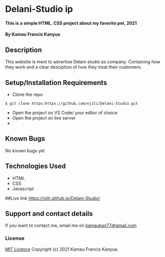 # Delani-Studio ip

#### This is a simple HTML. CSS project about my favorite pet, 2021

#### By Kamau Francis Kanyua

## Description
This website is ment to advertise Delani studio as company. Containing how they work and a clear desciption of how they treat their customers.

## Setup/Installation Requirements
* Clone the repo
```
$ git clone https:https://github.com/njiti/Delani-Studio.git
```
* Open  the project on VS Code/ your editor of choice
* Open the project on live server
* 
## Known Bugs
No known bugs yet

## Technologies Used
* HTML
* CSS
* Javascript

##Live link
https://njiti.github.io/Delani-Studio/

## Support and contact details
If you want to contact me, email me on  kamaukan77@gmail.com

### License
[MIT Licence](https://choosealicense.com/licenses/mit/)
Copyright (c) 2021 Kamau Francis Kanyua.

